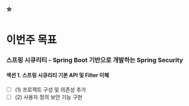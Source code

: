 ## :star:

# 이번주 목표

### 스프링 시큐리티 - Spring Boot 기반으로 개발하는 Spring Security
#### 섹션 1. 스프링 시큐리티 기본 API 및 Filter 이해
- [ ] (1) 프로젝트 구성 및 의존성 추가
- [ ] (2) 사용자 정의 보안 기능 구현
